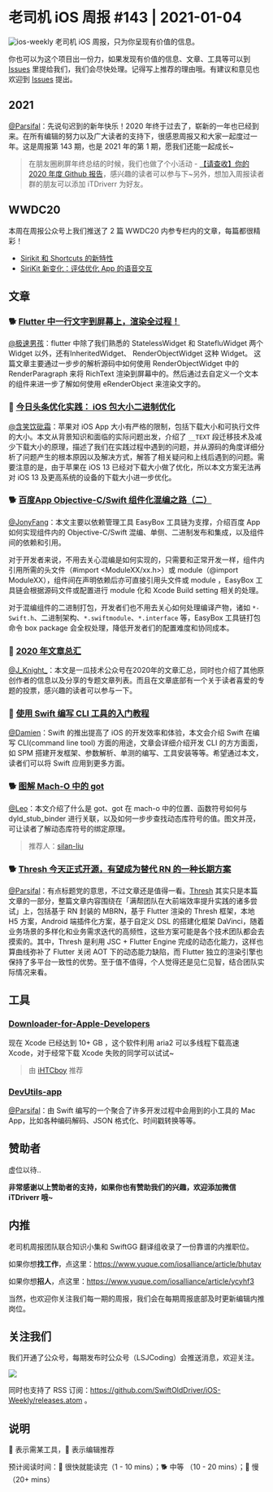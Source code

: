# 老司机 iOS 周报 #143 | 2021-01-04

![ios-weekly](https://github.com/SwiftOldDriver/iOS-Weekly/blob/master/assets/ios-weekly.png?raw=true)
老司机 iOS 周报，只为你呈现有价值的信息。

你也可以为这个项目出一份力，如果发现有价值的信息、文章、工具等可以到 [Issues](https://github.com/SwiftOldDriver/iOS-Weekly/issues) 里提给我们，我们会尽快处理。记得写上推荐的理由哦。有建议和意见也欢迎到 [Issues](https://github.com/SwiftOldDriver/iOS-Weekly/issues) 提出。

## 2021

[@Parsifal](https://github.com/ParsifalC)：先说句迟到的新年快乐！2020 年终于过去了，崭新的一年也已经到来。在所有编辑的努力以及广大读者的支持下，很感恩周报又和大家一起度过一年。这是周报第 143 期，也是 2021 年的第 1 期，愿我们还能一起成长~

> 在朋友圈刷屏年终总结的时候，我们也做了个小活动 - [【请查收】你的 2020 年度 Github 报告](https://mp.weixin.qq.com/s/eBw4gS6-Y8ZYNReF3pbHng)，感兴趣的读者可以参与下~另外，想加入周报读者群的朋友可以添加 iTDriverr 为好友。

## WWDC20

本周在周报公众号上我们推送了 2 篇 WWDC20 内参专栏内的文章，每篇都很精彩！

- [Sirikit 和 Shortcuts 的新特性](https://mp.weixin.qq.com/s/gw35JpL_JhGXIjVybxNM3Q)
- [SiriKit 新变化：评估优化 App 的语音交互](https://mp.weixin.qq.com/s/U9dgIg-cJn0kAWI4Uj7V7A)

## 文章

### 🐕 [Flutter 中一行文字到屏幕上，渲染全过程！](https://developer.apple.com/news/?id=an960mux)

[@极速男孩](https://github.com/ztlyyznf001)：flutter 中除了我们熟悉的 StatelessWidget 和 StatefluWidget 两个 Widget 以外，还有InheritedWidget、 RenderObjectWidget 这种 Widget。 这篇文章主要通过一步步的解析源码中如何使用 RenderObjectWidget 中的 RenderParagraph 来将 RichText 渲染到屏幕中的。然后通过去自定义一个文本的组件来进一步了解如何使用 eRenderObject 来渲染文字的。

### 🐢 [今日头条优化实践： iOS 包大小二进制优化](https://mp.weixin.qq.com/s/TnqAqpmuXsGFfpcSUqZ9GQ)

[@含笑饮砒霜](https://weibo.com/chinafishnews/)：苹果对 iOS App 大小有严格的限制，包括下载大小和可执行文件的大小。本文从背景知识和面临的实际问题出发，介绍了 `__TEXT` 段迁移技术及减少下载大小的原理，描述了我们在实践过程中遇到的问题，并从源码的角度详细分析了问题产生的根本原因以及解决方式，解答了相关疑问和上线后遇到的问题。需要注意的是，由于苹果在 iOS 13 已经对下载大小做了优化，所以本文方案无法再对 iOS 13 及更高系统的设备的下载大小进一步优化。

### 🐕 [百度App Objective-C/Swift 组件化混编之路（二）](https://mp.weixin.qq.com/s/xA3g0GdNvfKNgfvG6imEvw)

[@JonyFang](https://github.com/JonyFang)：本文主要以依赖管理工具 EasyBox 工具链为支撑，介绍百度 App 如何实现组件内的 Objective-C/Swift 混编、单侧、二进制发布和集成，以及组件间的依赖和引用。

对于开发者来说，不用去关心混编是如何实现的，只需要和正常开发一样，组件内引用所需的头文件（#import <ModuleXX/xx.h>）或 module（@import ModuleXX），组件间在声明依赖后亦可直接引用头文件或 module ，EasyBox 工具链会根据源码文件或配置进行 module 化和 Xcode Build setting 相关的处理。

对于混编组件的二进制打包，开发者们也不用去关心如何处理编译产物，诸如 `*-Swift.h`、二进制架构、`*.swiftmodule`、`*.interface` 等，EasyBox 工具链打包命令 box package 会全权处理，降低开发者们的配置难度和协同成本。

### 🐎 [2020 年文章总汇](https://mp.weixin.qq.com/s/71z6vbkxjzk8SzJCmZeFlw)

[@J_Knight_](https://github.com/knightsj)：本文是一瓜技术公众号在2020年的文章汇总，同时也介绍了其他原创作者的信息以及分享的专题文章列表。而且在文章底部有一个关于读者喜爱的专题的投票，感兴趣的读者可以参与一下。

### 🐎 [使用 Swift 编写 CLI 工具的入门教程](https://mp.weixin.qq.com/s/V4IdsYUouKGr68ULyb88Qw)

[@Damien](https://github.com/ZengyiMa)：Swift 的推出提高了 iOS 的开发效率和体验，本文会介绍 Swift 在编写 CLI(command line tool) 方面的用途，文章会详细介绍开发 CLI 的方方面面，如 SPM 搭建开发框架、参数解析、单测的编写、工具安装等等。希望通过本文，读者们可以将 Swift 应用到更多方面。 

### 🐕 [图解 Mach-O 中的 got](https://www.jianshu.com/p/55d82172a9f8)

[@Leo](https://github.com/leomobiledeveloper)：本文介绍了什么是 got、got 在 mach-o 中的位置、函数符号如何与 dyld_stub_binder 进行关联，以及如何一步步查找动态库符号的值。图文并茂，可让读者了解动态库符号的绑定原理。

> 推荐人：[silan-liu](https://github.com/silan-liu)

### 🐕 [Thresh 今天正式开源，有望成为替代 RN 的一种长期方案](https://mp.weixin.qq.com/s/E2lhodazRZRVPUGafY92xA)

[@Parsifal](https://github.com/ParsifalC)：有点标题党的意思，不过文章还是值得一看。[Thresh](https://github.com/ymm-tech/thresh) 其实只是本篇文章的一部分，整篇文章内容围绕在「满帮团队在大前端效率提升实践的诸多尝试」上，包括基于 RN 封装的 MBRN，基于 Flutter 渲染的 Thresh 框架，本地 H5 方案，Android 端插件化方案，基于自定义 DSL 的搭建化框架 DaVinci，随着业务场景的多样化和业务需求迭代的高频性，这些方案可能是各个技术团队都会去摸索的。其中，Thresh 是利用 JSC + Flutter Engine 完成的动态化能力，这样也算曲线弥补了 Flutter 关闭 AOT 下的动态能力缺陷，而 Flutter 独立的渲染引擎也保持了多平台一致性的优势。至于值不值得，个人觉得还是见仁见智，结合团队实际情况来看。

## 工具

### [Downloader-for-Apple-Developers](https://github.com/vineetchoudhary/Downloader-for-Apple-Developers)

现在 Xcode 已经达到 10+ GB ，这个软件利用 aria2 可以多线程下载高速 Xcode，对于经常下载 Xcode 失败的同学可以试试~

> 由 [iHTCboy](https://github.com/iHTCboy) 推荐

### [DevUtils-app](https://github.com/DevUtilsApp/DevUtils-app)

[@Parsifal](https://github.com/ParsifalC)：由 Swift 编写的一个聚合了许多开发过程中会用到的小工具的 Mac App，比如各种编码解码、JSON 格式化、时间戳转换等等。

## 赞助者

虚位以待..

**非常感谢以上赞助者的支持，如果你也有赞助我们的兴趣，欢迎添加微信 iTDriverr 哦~**

## 内推

老司机周报团队联合知识小集和 SwiftGG 翻译组收录了一份靠谱的内推职位。

如果你想**找工作**，点这里：https://www.yuque.com/iosalliance/article/bhutav

如果你想**招人**，点这里：https://www.yuque.com/iosalliance/article/ycyhf3

当然，也欢迎你关注我们每一期的周报，我们会在每期周报底部及时更新编辑内推岗位。

## 关注我们

我们开通了公众号，每期发布时公众号（LSJCoding）会推送消息，欢迎关注。

![](https://github.com/SwiftOldDriver/iOS-Weekly/blob/master/assets/qrcode_for_wechat.jpg?raw=true)

同时也支持了 RSS 订阅：https://github.com/SwiftOldDriver/iOS-Weekly/releases.atom 。

## 说明

🚧 表示需某工具，🌟 表示编辑推荐

预计阅读时间：🐎 很快就能读完（1 - 10 mins）；🐕 中等 （10 - 20 mins）；🐢 慢（20+ mins）
